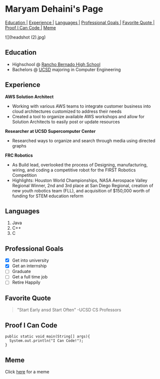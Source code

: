 
# Maryam Dehaini's Page

[Education |](#education)
[Experience |](#experience)
[Languages |](#languages)
[Professional Goals |](#professional-goals)
[Favorite Quote |](#favorite-quote)
[Proof I Can Code |](#proof-i-can-code)
[Meme](#meme)

![](headshot (2).jpg)

## Education

- Highschool @ [Rancho Bernado High School](https://www.powayusd.com/en-US/Schools/HS/RBHS/HOME)
- Bachelors @ [UCSD](https://ucsd.edu/) majoring in Computer Engineering 

## Experience

**AWS Solution Architect**
- Working with various AWS teams to integrate 
customer business into cloud architectures 
customized to address their needs
- Created a tool to organize available AWS workshops and allow for Solution Architects to easily post or update resources

**Researcher at UCSD Supercomputer Center**
- Researched ways to organize and search through media using directed graphs

**FRC Robotics**
 - As Build lead, overlooked the process of 
Designing, manufacturing, wiring, and coding a 
competitive robot for the FIRST Robotics 
Competition 
- Highlights: Houston World Championships, 
NASA Aerospace Valley Regional Winner, 2nd and 
3rd place at San Diego Regional, creation of new 
youth robotics team (FLL), and acquisition of 
$150,000 worth of funding for STEM education 
reform


## Languages
1. Java
2. C++
3. C

## Professional Goals
- [x] Get into university
- [x] Get an internship
- [ ] Graduate
- [ ] Get a full time job
- [ ] Retire Happily

## Favorite Quote
>"Start Early ansd Start Often" -UCSD CS Professors

## Proof I Can Code 
```
public static void main(String[] args){
  System.out.println("I Can Code!");
}
```

## Meme
Click [here](meme.jpg) for a meme

